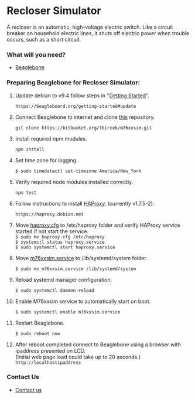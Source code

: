 # Recloser Simulator #

A recloser is an automatic, high-voltage electric switch. Like a circuit breaker on household electric lines, it shuts off electric power when trouble occurs, such as a short circuit.

### What will you need? ###

* [Beaglebone](https://beagleboard.org/black)


### Preparing Beaglebone for Recloser Simulator: ###

1. Update debian to v9.4 follow steps in "[Getting Started](https://beagleboard.org/getting-started#update)".   
    ```
    https://beagleboard.org/getting-started#update
    ```

2. Connect Beaglebone to internet and clone [this](https://bitbucket.org/tbircek/m76xxsim.git) repository.   
    ``` 
    git clone https://bitbucket.org/tbircek/m76xxsim.git
    ```

3. Install required npm modules.   
    ```
    npm install
    ```

4. Set time zone for logging.   
    ```
    $ sudo timedatectl set-timezone America/New_York
    ```

5. Verify required node modules installed correctly.   
    ```
    npm test
    ```

6. Follow instructions to install [HAProxy](https://haproxy.debian.net). (currently v1.7.5-2).   
    ```
    https://haproxy.debian.net
    ```

7. Move [haproxy.cfg](m76xxsim/haproxy.cfg) to /etc/haproxy folder and verify HAProxy service started if not start the service.   
    ```$ sudo mv haproxy.cfg /etc/haproxy```   
    ```$ systemctl status haproxy.service```   
    ```$ sudo systemctl start haproxy.service```

8. Move [m76xxsim.service](m76xxsim/m76xxsim.service) to /lib/systemd/system folder.   
    ```
    $ sudo mv m76xxsim.service /lib/systemd/system
    ```
    
9. Reload systemd manager configuration.  
    ```
    $ sudo systemctl daemon-reload
    ```

10. Enable M76xxsim service to automatically start on boot.   
    ```
    $ sudo systemctl enable m76xxsim.service
    ```

11. Restart Beaglebone.   
    ```
    $ sudo reboot now
    ```

12. After reboot completed connect to Beaglebone using a browser with ipaddress presented on LCD.  
(Initial web page load could take up to 20 seconds.)   
```http://localhostipaddress```

### Contact Us ###

* [Contact us](http://www.beckwithelectric.com/)